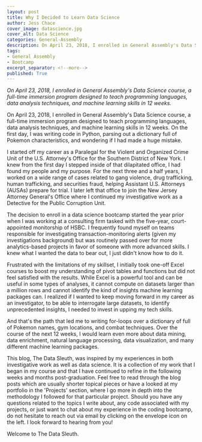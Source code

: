 ```yaml
---
layout: post
title: Why I Decided to Learn Data Science
author: Jess Chace
cover_image: datascience.jpg
cover_alt: Data Science
categories: General-Assembly
description: On April 23, 2018, I enrolled in General Assembly's Data Science course, a full-time immersion program designed to teach programming languages, data analysis techniques, and machine learning skills in 12 weeks.
tags:
- General Assembly
- Bootcamp
excerpt_separator: <!--more-->
published: True
---
```


*On April 23, 2018, I enrolled in General Assembly's Data Science course, a full-time immersion program designed to teach programming languages, data analysis techniques, and machine learning skills in 12 weeks.*

<!--more-->

On April 23, 2018, I enrolled in General Assembly's Data Science course, a full-time immersion program designed to teach programming languages, data analysis techniques, and machine learning skills in 12 weeks.  On the first day, I was writing code in Python, parsing out a dictionary full of Pokemon characteristics, and wondering if I had made a huge mistake.

I started off my career as a Paralegal for the Violent and Organized Crime Unit of the U.S. Attorney's Office for the Southern District of New York.  I knew from the first day I stepped inside of that dilapitated office, I had found my people and my purpose.  For the next three and a half years, I worked on a wide range of cases related to gang violence, drug trafficking, human trafficking, and securities fraud, helping Assistant U.S. Attorneys (AUSAs) prepare for trial.  I later left that office to join the New Jersey Attorney General's Office where I continued my investigative work as a Detective for the Public Corruption Unit.

The decision to enroll in a data science bootcamp started the year prior when I was working at a consulting firm tasked with the five-year, court-appointed monitorship of HSBC.  I frequently found myself on teams responsible for investigating transaction-monitoring alerts (given my investigations background) but was routinely passed over for more analytics-based projects in favor of someone with more advanced skills.  I knew what I wanted the data to bear out, I just didn't know how to do it.

Frustrated with the limitations of my skillset, I initially took one-off Excel courses to boost my understanding of pivot tables and functions but did not feel satisfied with the results.  While Excel is a powerful tool and can be useful in some types of analyses, it cannot compute on datasets larger than a million rows and cannot identify the kind of insights machine learning packages can.  I realized if I wanted to keep moving forward in my career as an investigator, to be able to interrogate large datasets, to identify unprecedented insights, I needed to invest in upping my tech skills.

And that's the path that led me to writing for-loops over a dictionary of full of Pokemon names, gym locations, and combat techniques.  Over the course of the next 12 weeks, I would learn even more about data mining, data enrichment, natural language processing, data visualization, and many different machine learning packages.

This blog, The Data Sleuth, was inspired by my experiences in both investigative work as well as data science.  It is a collection of my work that I began in my course and that I have continued to refine in the following weeks and months post-graduation.  Feel free to read through the blog posts which are usually shorter topical pieces or have a looked at my portfolio in the 'Projects' section, where I go more in depth into the methodology I followed for that particular project.  Should you have any questions related to the topics I write about, any code associated with my projects, or just want to chat about my experience in the coding bootcamp, do not hesitate to reach out via email by clicking on the envelope icon on the left.  I look forward to hearing from you!

Welcome to The Data Sleuth.
